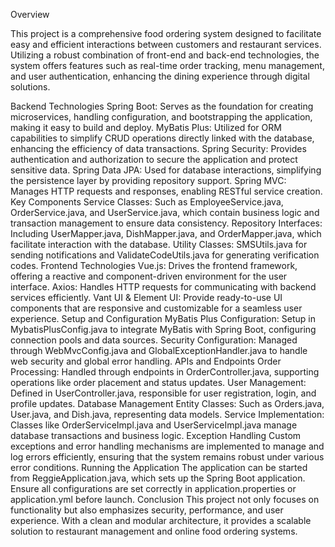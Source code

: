 Overview

This project is a comprehensive food ordering system designed to facilitate easy and efficient interactions between customers and restaurant services. Utilizing a robust combination of front-end and back-end technologies, the system offers features such as real-time order tracking, menu management, and user authentication, enhancing the dining experience through digital solutions.

Backend Technologies
Spring Boot: Serves as the foundation for creating microservices, handling configuration, and bootstrapping the application, making it easy to build and deploy.
MyBatis Plus: Utilized for ORM capabilities to simplify CRUD operations directly linked with the database, enhancing the efficiency of data transactions.
Spring Security: Provides authentication and authorization to secure the application and protect sensitive data.
Spring Data JPA: Used for database interactions, simplifying the persistence layer by providing repository support.
Spring MVC: Manages HTTP requests and responses, enabling RESTful service creation.
Key Components
Service Classes: Such as EmployeeService.java, OrderService.java, and UserService.java, which contain business logic and transaction management to ensure data consistency.
Repository Interfaces: Including UserMapper.java, DishMapper.java, and OrderMapper.java, which facilitate interaction with the database.
Utility Classes: SMSUtils.java for sending notifications and ValidateCodeUtils.java for generating verification codes.
Frontend Technologies
Vue.js: Drives the frontend framework, offering a reactive and component-driven environment for the user interface.
Axios: Handles HTTP requests for communicating with backend services efficiently.
Vant UI & Element UI: Provide ready-to-use UI components that are responsive and customizable for a seamless user experience.
Setup and Configuration
MyBatis Plus Configuration: Setup in MybatisPlusConfig.java to integrate MyBatis with Spring Boot, configuring connection pools and data sources.
Security Configuration: Managed through WebMvcConfig.java and GlobalExceptionHandler.java to handle web security and global error handling.
APIs and Endpoints
Order Processing: Handled through endpoints in OrderController.java, supporting operations like order placement and status updates.
User Management: Defined in UserController.java, responsible for user registration, login, and profile updates.
Database Management
Entity Classes: Such as Orders.java, User.java, and Dish.java, representing data models.
Service Implementation: Classes like OrderServiceImpl.java and UserServiceImpl.java manage database transactions and business logic.
Exception Handling
Custom exceptions and error handling mechanisms are implemented to manage and log errors efficiently, ensuring that the system remains robust under various error conditions.
Running the Application
The application can be started from ReggieApplication.java, which sets up the Spring Boot application. Ensure all configurations are set correctly in application.properties or application.yml before launch.
Conclusion
This project not only focuses on functionality but also emphasizes security, performance, and user experience. With a clean and modular architecture, it provides a scalable solution to restaurant management and online food ordering systems.
